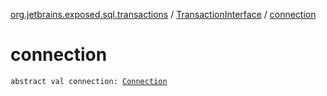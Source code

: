 [org.jetbrains.exposed.sql.transactions](../index.md) / [TransactionInterface](index.md) / [connection](.)

# connection

`abstract val connection: `[`Connection`](http://docs.oracle.com/javase/6/docs/api/java/sql/Connection.html)